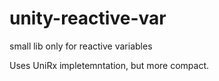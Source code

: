 # unity-reactive-var
small lib only for reactive variables

Uses UniRx impletemntation, but more compact.
